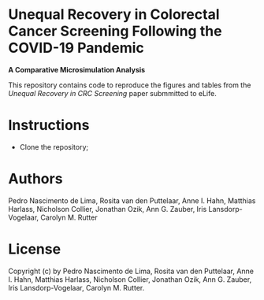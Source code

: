 # Unequal Recovery in Colorectal Cancer Screening Following the COVID-19 Pandemic 

**A Comparative Microsimulation Analysis**

This repository contains code to reproduce the figures and tables from the *Unequal Recovery in CRC Screening* paper submmitted to eLife.

# Instructions

- Clone the repository;

# Authors
Pedro Nascimento de Lima, Rosita van den Puttelaar, Anne I. Hahn, Matthias Harlass, Nicholson Collier, Jonathan Ozik, Ann G. Zauber, Iris Lansdorp-Vogelaar, Carolyn M. Rutter



# License
Copyright (c) by Pedro Nascimento de Lima, Rosita van den Puttelaar, Anne I. Hahn, Matthias Harlass, Nicholson Collier, Jonathan Ozik, Ann G. Zauber, Iris Lansdorp-Vogelaar, Carolyn M. Rutter. 

